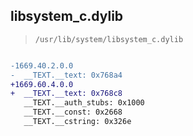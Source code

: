 ## libsystem_c.dylib

> `/usr/lib/system/libsystem_c.dylib`

```diff

-1669.40.2.0.0
-  __TEXT.__text: 0x768a4
+1669.60.4.0.0
+  __TEXT.__text: 0x768c8
   __TEXT.__auth_stubs: 0x1000
   __TEXT.__const: 0x2668
   __TEXT.__cstring: 0x326e

```

